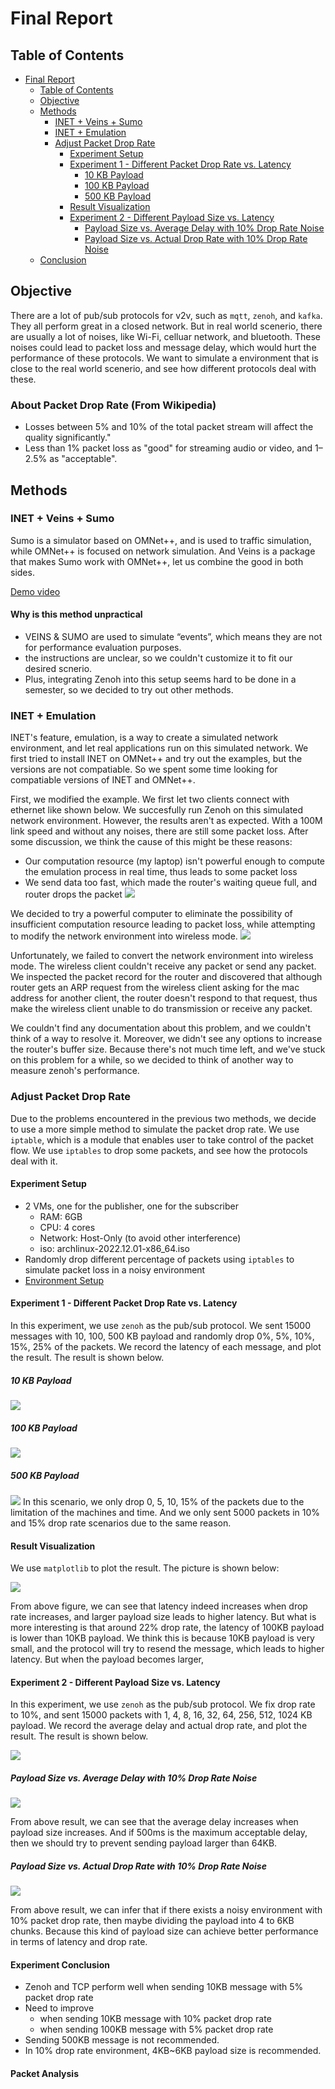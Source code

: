 # Final Report

## Table of Contents

- [Final Report](#final-report)
  - [Table of Contents](#table-of-contents)
  - [Objective](#objective)
  - [Methods](#methods)
    - [INET + Veins + Sumo](#inet--veins--sumo)
    - [INET + Emulation](#inet--emulation)
    - [Adjust Packet Drop Rate](#adjust-packet-drop-rate)
      - [Experiment Setup](#experiment-setup)
      - [Experiment 1 - Different Packet Drop Rate vs. Latency](#experiment-1---different-packet-drop-rate-vs-latency)
        - [10 KB Payload](#10-kb-payload)
        - [100 KB Payload](#100-kb-payload)
        - [500 KB Payload](#500-kb-payload)
      - [Result Visualization](#result-visualization)
      - [Experiment 2 - Different Payload Size vs. Latency](#experiment-2---different-payload-size-vs-latency)
        - [Payload Size vs. Average Delay with 10% Drop Rate Noise](#payload-size-vs-average-delay-with-10-drop-rate-noise)
        - [Payload Size vs. Actual Drop Rate with 10% Drop Rate Noise](#payload-size-vs-actual-drop-rate-with-10-drop-rate-noise)
  - [Conclusion](#conclusion)

## Objective

There are a lot of pub/sub protocols for v2v, such as `mqtt`, `zenoh`, and `kafka`. They all perform great in a closed network. But in real world scenerio, there are usually a lot of noises, like Wi-Fi, celluar network, and bluetooth. These noises could lead to packet loss and message delay, which would hurt the performance of these protocols.
We want to simulate a environment that is close to the real world scenerio, and see how different protocols deal with these.

### About Packet Drop Rate (From Wikipedia)
- Losses between 5% and 10% of the total packet stream will affect the quality significantly."
- Less than 1% packet loss as "good" for streaming audio or video, and 1–2.5% as "acceptable".

## Methods

### INET + Veins + Sumo

Sumo is a simulator based on OMNet++, and is used to traffic simulation, while OMNet++ is focused on network simulation. And Veins is a package that makes Sumo work with OMNet++, let us combine the good in both sides.

[Demo video](https://drive.google.com/file/d/1CiNEqb_qyAmbVZknhGPgUhRbyxzlmtUo/view?resourcekey)

#### Why is this method unpractical
- VEINS & SUMO are used to simulate “events”, which means they are not for performance evaluation purposes.
- the instructions are unclear, so we couldn't customize it to fit our desired scnerio.
- Plus, integrating Zenoh into this setup seems hard to be done in a semester, so we decided to try out other methods.

### INET + Emulation
INET's feature, emulation, is a way to create a simulated network environment, and let real applications run on this simulated network.
We first tried to install INET on OMNet++ and try out the examples, but the versions are not compatiable. So we spent some time looking for compatiable versions of INET and OMNet++.

First, we modified the example. We first let two clients connect with ethernet like shown below. We succesfully run Zenoh on this simulated network environment. However, the results aren't as expected. With a 100M link speed and without any noises, there are still some packet loss. After some discussion, we think the cause of this might be these reasons:
- Our computation resource (my laptop) isn't powerful enough to compute the emulation process in real time, thus leads to some packet loss
- We send data too fast, which made the router's waiting queue full, and router drops the packet
![](https://i.imgur.com/MhROjyq.png)

We decided to try a powerful computer to eliminate the possibility of insufficient computation resource leading to packet loss, while attempting to modify the network environment into wireless mode.
![](https://i.imgur.com/614E2CE.png)


Unfortunately, we failed to convert the network environment into wireless mode. The wireless client couldn't receive any packet or send any packet.
We inspected the packet record for the router and discovered that although router gets an ARP request from the wireless client asking for the mac address for another client, the router doesn't respond to that request, thus make the wireless client unable to do transmission or receive any packet. 

We couldn't find any documentation about this problem, and we couldn't think of a way to resolve it. Moreover, we didn't see any options to increase the router's buffer size.
Because there's not much time left, and we've stuck on this problem for a while, so we decided to think of another way to measure zenoh's performance.

### Adjust Packet Drop Rate
Due to the problems encountered in the previous two methods, we decide to use a more simple method to simulate the packet drop rate. We use `iptable`, which is a module that enables user to take control of the packet flow. We use `iptables` to drop some packets, and see how the protocols deal with it.

#### Experiment Setup
* 2 VMs, one for the publisher, one for the subscriber
  * RAM: 6GB
  * CPU: 4 cores
  * Network: Host-Only (to avoid other interference)
  * iso: archlinux-2022.12.01-x86_64.iso
* Randomly drop different percentage of packets using `iptables` to simulate packet loss in a noisy environment
* [Environment Setup](https://hackmd.io/n1MLnX2DQ6K1USQNakiXMQ)

#### Experiment 1 - Different Packet Drop Rate vs. Latency
In this experiment, we use `zenoh` as the pub/sub protocol. We sent 15000 messages with 10, 100, 500 KB payload and randomly drop 0%, 5%, 10%, 15%, 25% of the packets. We record the latency of each message, and plot the result. The result is shown below.

##### 10 KB Payload
![](./zenoh-measurement/pictures/10kb.jpg)

##### 100 KB Payload
![](./zenoh-measurement/pictures/100kb.jpg)

##### 500 KB Payload
![](./zenoh-measurement/pictures/500kb.jpg)
In this scenario, we only drop 0, 5, 10, 15% of the packets due to the limitation of the machines and time. And we only sent 5000 packets in 10% and 15% drop rate scenarios due to the same reason. 

#### Result Visualization
We use `matplotlib` to plot the result. The picture is shown below:  

![](./zenoh-measurement/pictures/experiement1_visualization.jpg)  

From above figure, we can see that latency indeed increases when drop rate increases, and larger payload size leads to higher latency. But what is more interesting is that around 22% drop rate, the latency of 100KB payload is lower than 10KB payload. We think this is because 10KB payload is very small, and the protocol will try to resend the message, which leads to higher latency. But when the payload becomes larger, 
#### Experiment 2 - Different Payload Size vs. Latency
In this experiment, we use `zenoh` as the pub/sub protocol. We fix drop rate to 10%, and sent 15000 packets with 1, 4, 8, 16, 32, 64, 256, 512, 1024 KB payload. We record the average delay and actual drop rate, and plot the result. The result is shown below.

![](./zenoh-measurement/pictures/experiment2_table.jpg)

##### Payload Size vs. Average Delay with 10% Drop Rate Noise
![](./zenoh-measurement/pictures/experiment2_fig1.jpg)

From above result, we can see that the average delay increases when payload size increases. And if 500ms is the maximum acceptable delay, then we should try to prevent sending payload larger than 64KB.

##### Payload Size vs. Actual Drop Rate with 10% Drop Rate Noise
![](./zenoh-measurement/pictures/experiment2_fig2.jpg)

From above result, we can infer that if there exists a noisy environment with 10% packet drop rate, then maybe dividing the payload into 4 to 6KB chunks. Because this kind of payload size can achieve better performance in terms of latency and drop rate. 
#### Experiment Conclusion
- Zenoh and TCP perform well when sending 10KB message with 5% packet drop rate
- Need to improve
  - when sending 10KB message with 10% packet drop rate
  - when sending 100KB message with 5% packet drop rate
- Sending 500KB message is not recommended.
- In 10% drop rate environment, 4KB~6KB payload size is recommended.

#### Packet Analysis


